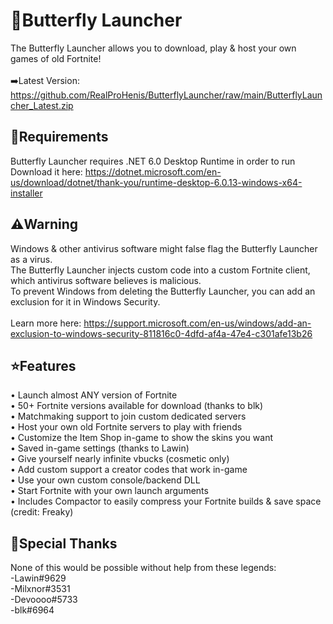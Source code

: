 # 🦋Butterfly Launcher
The Butterfly Launcher allows you to download, play & host your own games of old Fortnite!<br></br>
➡️Latest Version: https://github.com/RealProHenis/ButterflyLauncher/raw/main/ButterflyLauncher_Latest.zip<br>

## 🚨Requirements
Butterfly Launcher requires .NET 6.0 Desktop Runtime in order to run</br>
Download it here: https://dotnet.microsoft.com/en-us/download/dotnet/thank-you/runtime-desktop-6.0.13-windows-x64-installer

## ⚠️Warning
Windows & other antivirus software might false flag the Butterfly Launcher as a virus.</br>
The Butterfly Launcher injects custom code into a custom Fortnite client, which antivirus software believes is malicious.</br>
To prevent Windows from deleting the Butterfly Launcher, you can add an exclusion for it in Windows Security.</br></br>
Learn more here: https://support.microsoft.com/en-us/windows/add-an-exclusion-to-windows-security-811816c0-4dfd-af4a-47e4-c301afe13b26</br>

## ⭐Features
• Launch almost ANY version of Fortnite</br>
• 50+ Fortnite versions available for download (thanks to blk)</br>
• Matchmaking support to join custom dedicated servers</br>
• Host your own old Fortnite servers to play with friends</br>
• Customize the Item Shop in-game to show the skins you want</br>
• Saved in-game settings (thanks to Lawin)</br>
• Give yourself nearly infinite vbucks (cosmetic only)</br>
• Add custom support a creator codes that work in-game</br>
• Use your own custom console/backend DLL</br>
• Start Fortnite with your own launch arguments</br>
• Includes Compactor to easily compress your Fortnite builds & save space (credit: Freaky)</br>

## 💙Special Thanks
None of this would be possible without help from these legends:</br>
-Lawin#9629</br>
-Milxnor#3531</br>
-Devoooo#5733</br>
-blk#6964</br>
